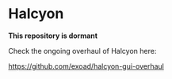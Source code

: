 # Halcyon

**This repository is dormant**

Check the ongoing overhaul of Halcyon here:

https://github.com/exoad/halcyon-gui-overhaul